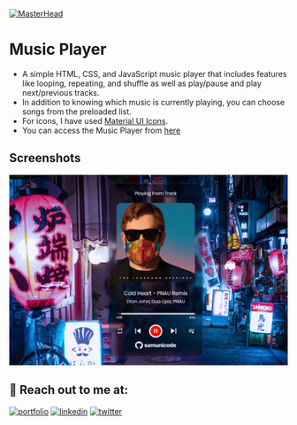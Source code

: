 
[![MasterHead](https://samunicode.github.io/MyFileHosting/Music-Player-Media/banner.png)](https://sameerchauhan.in)
# Music Player

- A simple HTML, CSS, and JavaScript music player that includes features like looping, repeating, and shuffle as well as play/pause and play next/previous tracks. 
- In addition to knowing which music is currently playing, you can choose songs from the preloaded list.
- For icons, I have used [Material UI Icons](https://fonts.google.com/icons).
- You can access the Music Player from [here](https://samunicode.github.io/Music-Player/)

## Screenshots

![App Screenshot](images/player.png)

## 🔗 Reach out to me at:
[![portfolio](https://img.shields.io/badge/my_portfolio-000?style=for-the-badge&logo=ko-fi&logoColor=white)](https://www.sameerchauhan.in)
[![linkedin](https://img.shields.io/badge/linkedin-0A66C2?style=for-the-badge&logo=linkedin&logoColor=white)](https://www.linkedin.com/in/cbsameer/)
[![twitter](https://img.shields.io/badge/twitter-1DA1F2?style=for-the-badge&logo=twitter&logoColor=white)](https://twitter.com/samunicode)
